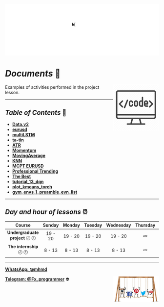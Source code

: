 ![banner](https://github.com/m-ahmadian-h/PNU_3991_AR/blob/main/gif/banner.gif)

# _Documents_ :wave:
<img src="https://github.com/m-ahmadian-h/PNU_3991_AR/blob/main/img/banner.png" align="right"  width="150" />
Examples of activities performed in the project lesson.

***

## _Table of Contents_ :mag_right:
* __[Data.v2](https://github.com/m-ahmadian-h/PNU_3991_AR/blob/main/Courses/Undergraduate%20Project/Documents/datav2.py)__
* __[eurusd](https://github.com/m-ahmadian-h/PNU_3991_AR/blob/main/Courses/Undergraduate%20Project/Documents/eurusd.py)__
* __[multiLSTM](https://github.com/m-ahmadian-h/PNU_3991_AR/blob/main/Courses/Undergraduate%20Project/Documents/multilstm.py)__
* __[ta-tin](https://github.com/m-ahmadian-h/PNU_3991_AR/blob/main/Courses/Undergraduate%20Project/Documents/ta-tin.py)__
* __[ATR](https://github.com/m-ahmadian-h/PNU_3991_AR/blob/main/Courses/Undergraduate%20Project/Documents/ATR.mq4)__
* __[Momentum](https://github.com/m-ahmadian-h/PNU_3991_AR/blob/main/Courses/Undergraduate%20Project/Documents/Momentum.mq4)__
* __[MovingAverage](https://github.com/m-ahmadian-h/PNU_3991_AR/blob/main/Courses/Undergraduate%20Project/Documents/Moving%20Average.mq4)__
* __[KNN](https://github.com/m-ahmadian-h/PNU_3991_AR/blob/main/Courses/Undergraduate%20Project/Documents/knn.cpp)__
* __[MCPT EURUSD](https://github.com/m-ahmadian-h/PNU_3991_AR/blob/main/Courses/Undergraduate%20Project/Documents/MCPT%20EURUSD.mq4)__
* __[Professional Trending](https://github.com/m-ahmadian-h/PNU_3991_AR/blob/main/Courses/Undergraduate%20Project/Documents/Professional%20Trending.mq4)__
* __[The Best](https://github.com/m-ahmadian-h/PNU_3991_AR/blob/main/Courses/Undergraduate%20Project/Documents/The%20Best.mq4)__
* __[tutorial_13_dqn](https://github.com/m-ahmadian-h/PNU_3991_AR/blob/main/Courses/Undergraduate%20Project/Documents/tutorial_13_dqn.py)__
* __[plot_kmeans_torch](https://github.com/m-ahmadian-h/PNU_3991_AR/blob/main/Courses/Undergraduate%20Project/Documents/plot_kmeans_torch.py)__
* __[gym_envs_1_preamble_evn_list](https://github.com/m-ahmadian-h/PNU_3991_AR/blob/main/Courses/Undergraduate%20Project/Documents/gym_envs_1_preamble_evn_list.py)__

***

## _Day and hour of lessons_ :alarm_clock:

|Course                                       |Sunday |Monday |Tuesday|Wednesday|Thursday|Friday|Saturday|
|:-------------------------------------------:|:-----:|:-----:|:-----:|:-------:|:------:|:----:|:------:|
|__Undergraduate project__   :clock7: :clock8:|19 - 20|19 - 20|19 - 20|19 - 20  |:zzz:   |:zzz: |19 - 20 |
|__The internship__   :clock8: :clock1:       |8 - 13 |8 - 13 |8 - 13 |8 - 13   |:zzz:   |:zzz: |8 - 13  |

***
__[WhatsApp: @mhmd](https://wa.me/+989215166403)__ 

__[Telegram: @Fx_programmer](https://telegram.me/Fx_programmer)__ :no_entry:
<img src="https://github.com/m-ahmadian-h/PNU_3991_AR/blob/main/gif/04.gif" align="right" width="150" />

